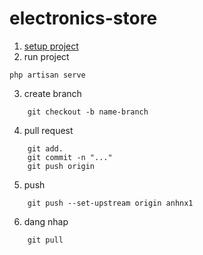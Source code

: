 # electronics-store

1. [setup project](https://anh0701.github.io/blogs/post/setup-laravel)
2. run project
```shell
php artisan serve
```
3. create branch
```shell
    git checkout -b name-branch
```
4. pull request
```
    git add.
    git commit -n "..."
    git push origin
```
5. push
```
    git push --set-upstream origin anhnx1
```
6. dang nhap
```
    git pull
```




